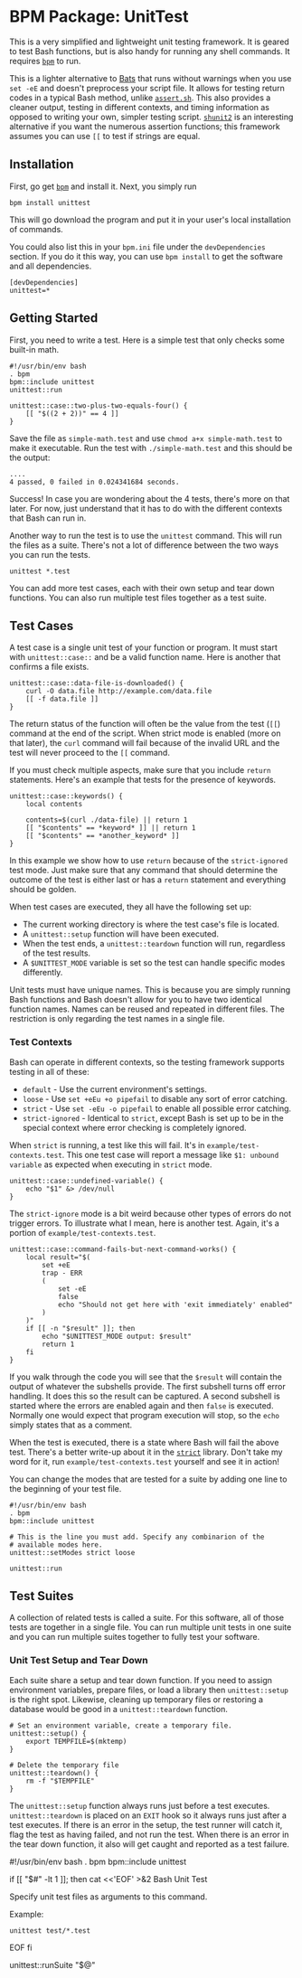 BPM Package: UnitTest
=====================

This is a very simplified and lightweight unit testing framework. It is geared to test Bash functions, but is also handy for running any shell commands. It requires [`bpm`] to run.

This is a lighter alternative to [Bats](https://github.com/sstephenson/bats) that runs without warnings when you use `set -eE` and doesn't preprocess your script file. It allows for testing return codes in a typical Bash method, unlike [`assert.sh`](https://github.com/lehmannro/assert.sh). This also provides a cleaner output, testing in different contexts, and timing information as opposed to writing your own, simpler testing script. [`shunit2`](https://github.com/kward/shunit2) is an interesting alternative if you want the numerous assertion functions; this framework assumes you can use `[[` to test if strings are equal.


Installation
------------

First, go get [`bpm`] and install it. Next, you simply run

    bpm install unittest

This will go download the program and put it in your user's local installation of commands.

You could also list this in your `bpm.ini` file under the `devDependencies` section. If you do it this way, you can use `bpm install` to get the software and all dependencies.

    [devDependencies]
    unittest=*


Getting Started
---------------

First, you need to write a test. Here is a simple test that only checks some built-in math.

    #!/usr/bin/env bash
    . bpm
    bpm::include unittest
    unittest::run

    unittest::case::two-plus-two-equals-four() {
        [[ "$((2 + 2))" == 4 ]]
    }

Save the file as `simple-math.test` and use `chmod a+x simple-math.test` to make it executable. Run the test with `./simple-math.test` and this should be the output:

    ....
    4 passed, 0 failed in 0.024341684 seconds.

Success! In case you are wondering about the 4 tests, there's more on that later. For now, just understand that it has to do with the different contexts that Bash can run in.

Another way to run the test is to use the `unittest` command. This will run the files as a suite. There's not a lot of difference between the two ways you can run the tests.

    unittest *.test

You can add more test cases, each with their own setup and tear down functions. You can also run multiple test files together as a test suite.


Test Cases
----------

A test case is a single unit test of your function or program. It must start with `unittest::case::` and be a valid function name. Here is another that confirms a file exists.

    unittest::case::data-file-is-downloaded() {
        curl -O data.file http://example.com/data.file
        [[ -f data.file ]]
    }

The return status of the function will often be the value from the test (`[[`) command at the end of the script. When strict mode is enabled (more on that later), the `curl` command will fail because of the invalid URL and the test will never proceed to the `[[` command.

If you must check multiple aspects, make sure that you include `return` statements. Here's an example that tests for the presence of keywords.

    unittest::case::keywords() {
        local contents

        contents=$(curl ./data-file) || return 1
        [[ "$contents" == *keyword* ]] || return 1
        [[ "$contents" == *another_keyword* ]]
    }

In this example we show how to use `return` because of the `strict-ignored` test mode. Just make sure that any command that should determine the outcome of the test is either last or has a `return` statement and everything should be golden.

When test cases are executed, they all have the following set up:

* The current working directory is where the test case's file is located.
* A `unittest::setup` function will have been executed.
* When the test ends, a `unittest::teardown` function will run, regardless of the test results.
* A `$UNITTEST_MODE` variable is set so the test can handle specific modes differently.

Unit tests must have unique names. This is because you are simply running Bash functions and Bash doesn't allow for you to have two identical function names. Names can be reused and repeated in different files. The restriction is only regarding the test names in a single file.


### Test Contexts

Bash can operate in different contexts, so the testing framework supports testing in all of these:

* `default` - Use the current environment's settings.
* `loose` - Use `set +eEu +o pipefail` to disable any sort of error catching.
* `strict` - Use `set -eEu -o pipefail` to enable all possible error catching.
* `strict-ignored` - Identical to `strict`, except Bash is set up to be in the special context where error checking is completely ignored.

When `strict` is running, a test like this will fail. It's in `example/test-contexts.test`. This one test case will report a message like `$1: unbound variable` as expected when executing in `strict` mode.

    unittest::case::undefined-variable() {
        echo "$1" &> /dev/null
    }

The `strict-ignore` mode is a bit weird because other types of errors do not trigger errors. To illustrate what I mean, here is another test. Again, it's a portion of `example/test-contexts.test`.

    unittest::case::command-fails-but-next-command-works() {
        local result="$(
            set +eE
            trap - ERR
            (
                set -eE
                false
                echo "Should not get here with 'exit immediately' enabled"
            )
        )"
        if [[ -n "$result" ]]; then
            echo "$UNITTEST_MODE output: $result"
            return 1
        fi
    }

If you walk through the code you will see that the `$result` will contain the output of whatever the subshells provide. The first subshell turns off error handling. It does this so the result can be captured. A second subshell is started where the errors are enabled again and then `false` is executed. Normally one would expect that program execution will stop, so the `echo` simply states that as a comment.

When the test is executed, there is a state where Bash will fail the above test. There's a better write-up about it in the [`strict`] library. Don't take my word for it, run `example/test-contexts.test` yourself and see it in action!

You can change the modes that are tested for a suite by adding one line to the beginning of your test file.

    #!/usr/bin/env bash
    . bpm
    bpm::include unittest

    # This is the line you must add. Specify any combinarion of the
    # available modes here.
    unittest::setModes strict loose

    unittest::run


Test Suites
-----------

A collection of related tests is called a suite. For this software, all of those tests are together in a single file. You can run multiple unit tests in one suite and you can run multiple suites together to fully test your software.


### Unit Test Setup and Tear Down

Each suite share a setup and tear down function. If you need to assign environment variables, prepare files, or load a library then `unittest::setup` is the right spot. Likewise, cleaning up temporary files or restoring a database would be good in a `unittest::teardown` function.

    # Set an environment variable, create a temporary file.
    unittest::setup() {
        export TEMPFILE=$(mktemp)
    }

    # Delete the temporary file
    unittest::teardown() {
        rm -f "$TEMPFILE"
    }

The `unittest::setup` function always runs just before a test executes. `unittest::teardown` is placed on an `EXIT` hook so it always runs just after a test executes. If there is an error in the setup, the test runner will catch it, flag the test as having failed, and not run the test. When there is an error in the tear down function, it also will get caught and reported as a test failure.


[`bpm`]: https://bpm.rocks
[`strict`]: https://github.com/bpm-rocks/strict


#!/usr/bin/env bash
. bpm
bpm::include unittest

if [[ "$#" -lt 1 ]]; then
    cat <<'EOF' >&2
Bash Unit Test

Specify unit test files as arguments to this command.

Example:

    unittest test/*.test
EOF
fi

unittest::runSuite "$@"
